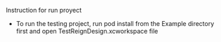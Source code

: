 
Instruction for run proyect

 - To run the testing project, run pod install from the Example directory first and open TestReignDesign.xcworkspace file
